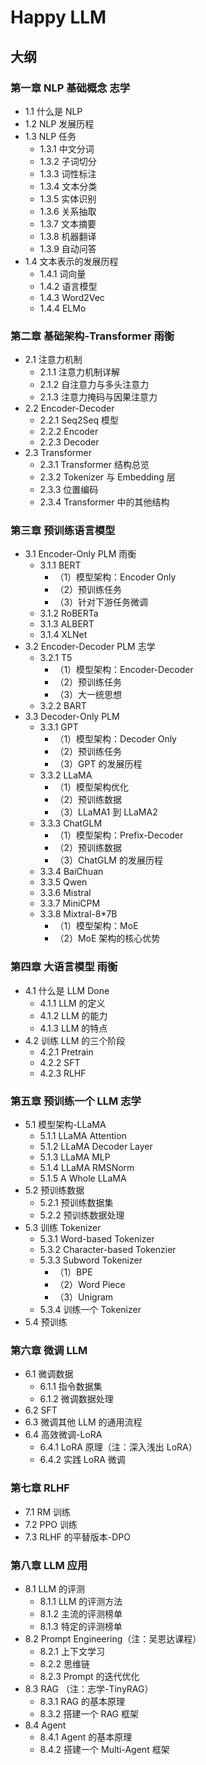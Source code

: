 # Happy LLM

## 大纲

### 第一章 NLP 基础概念 志学
  - 1.1 什么是 NLP
  - 1.2 NLP 发展历程
  - 1.3 NLP 任务
    - 1.3.1 中文分词
    - 1.3.2 子词切分
    - 1.3.3 词性标注
    - 1.3.4 文本分类
    - 1.3.5 实体识别
    - 1.3.6 关系抽取
    - 1.3.7 文本摘要
    - 1.3.8 机器翻译
    - 1.3.9 自动问答
  - 1.4 文本表示的发展历程
    - 1.4.1 词向量
    - 1.4.2 语言模型
    - 1.4.3 Word2Vec
    - 1.4.4 ELMo

### 第二章 基础架构-Transformer 雨衡
  - 2.1 注意力机制
    - 2.1.1 注意力机制详解
    - 2.1.2 自注意力与多头注意力
    - 2.1.3 注意力掩码与因果注意力
  - 2.2 Encoder-Decoder
    - 2.2.1 Seq2Seq 模型
    - 2.2.2 Encoder
    - 2.2.3 Decoder
  - 2.3 Transformer 
    - 2.3.1 Transformer 结构总览
    - 2.3.2 Tokenizer 与 Embedding 层
    - 2.3.3 位置编码
    - 2.3.4 Transformer 中的其他结构

### 第三章 预训练语言模型 
  - 3.1 Encoder-Only PLM 雨衡
    - 3.1.1 BERT
      - （1）模型架构：Encoder Only
      - （2）预训练任务
      - （3）针对下游任务微调
    - 3.1.2 RoBERTa
    - 3.1.3 ALBERT
    - 3.1.4 XLNet
  - 3.2 Encoder-Decoder PLM 志学
    - 3.2.1 T5
      - （1）模型架构：Encoder-Decoder
      - （2）预训练任务
      - （3）大一统思想
    - 3.2.2 BART
  - 3.3 Decoder-Only PLM
    - 3.3.1 GPT
      - （1）模型架构：Decoder Only
      - （2）预训练任务
      - （3）GPT 的发展历程
    - 3.3.2 LLaMA
      - （1）模型架构优化
      - （2）预训练数据
      - （3）LLaMA1 到 LLaMA2
    - 3.3.3 ChatGLM
      - （1）模型架构：Prefix-Decoder
      - （2）预训练数据
      - （3）ChatGLM 的发展历程
    - 3.3.4 BaiChuan
    - 3.3.5 Qwen
    - 3.3.6 Mistral
    - 3.3.7 MiniCPM
    - 3.3.8 Mixtral-8*7B
      - （1）模型架构：MoE
      - （2）MoE 架构的核心优势
     
### 第四章 大语言模型 雨衡
  - 4.1 什么是 LLM Done
    - 4.1.1 LLM 的定义
    - 4.1.2 LLM 的能力
    - 4.1.3 LLM 的特点
  - 4.2 训练 LLM 的三个阶段
    - 4.2.1 Pretrain
    - 4.2.2 SFT
    - 4.2.3 RLHF

### 第五章 预训练一个 LLM 志学
  - 5.1 模型架构-LLaMA
    - 5.1.1 LLaMA Attention
    - 5.1.2 LLaMA Decoder Layer
    - 5.1.3 LLaMA MLP
    - 5.1.4 LLaMA RMSNorm
    - 5.1.5 A Whole LLaMA
  - 5.2 预训练数据
    - 5.2.1 预训练数据集
    - 5.2.2 预训练数据处理
  - 5.3 训练 Tokenizer
    - 5.3.1 Word-based Tokenizer
    - 5.3.2 Character-based Tokenzier
    - 5.3.3 Subword Tokenizer
      - （1）BPE
      - （2）Word Piece
      - （3）Unigram
    - 5.3.4 训练一个 Tokenizer
  - 5.4 预训练

### 第六章 微调 LLM
  - 6.1 微调数据
    - 6.1.1 指令数据集
    - 6.1.2 微调数据处理
  - 6.2 SFT
  - 6.3 微调其他 LLM 的通用流程
  - 6.4 高效微调-LoRA
    - 6.4.1 LoRA 原理（注：深入浅出 LoRA）
    - 6.4.2 实践 LoRA 微调
   
### 第七章 RLHF
  - 7.1 RM 训练
  - 7.2 PPO 训练
  - 7.3 RLHF 的平替版本-DPO

### 第八章 LLM 应用
  - 8.1 LLM 的评测
    - 8.1.1 LLM 的评测方法
    - 8.1.2 主流的评测榜单
    - 8.1.3 特定的评测榜单
  - 8.2 Prompt Engineering（注：吴恩达课程）
    - 8.2.1 上下文学习
    - 8.2.2 思维链
    - 8.2.3 Prompt 的迭代优化
  - 8.3 RAG （注：志学-TinyRAG）
    - 8.3.1 RAG 的基本原理
    - 8.3.2 搭建一个 RAG 框架
  - 8.4 Agent
    - 8.4.1 Agent 的基本原理
    - 8.4.2 搭建一个 Multi-Agent 框架
